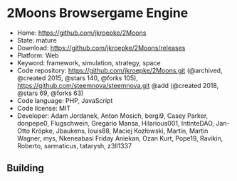 # 2Moons Browsergame Engine

- Home: https://github.com/jkroepke/2Moons
- State: mature
- Download: https://github.com/jkroepke/2Moons/releases
- Platform: Web
- Keyword: framework, simulation, strategy, space
- Code repository: https://github.com/jkroepke/2Moons.git (@archived, @created 2015, @stars 140, @forks 105), https://github.com/steemnova/steemnova.git @add (@created 2018, @stars 69, @forks 63)
- Code language: PHP, JavaScript
- Code license: MIT
- Developer: Adam Jordanek, Anton Mosich, bergi9, Casey Parker, donpepe0, Flugschwein, Gregario Mansa, Hilarious001, IntinteDAO, Jan-Otto Kröpke, Jbaukens, louis88, Maciej Kozłowski, Martin, Martin Wagner, mys, Nkeneabasi Friday Aniekan, Ozan Kurt, Pope19, Ravikin, Roberto, sarmaticus, tatarysh, z3ll1337

## Building
